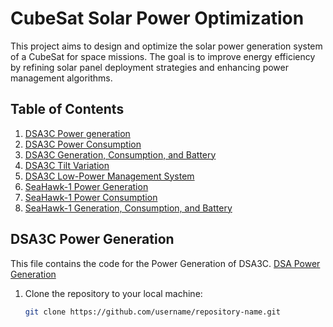 # CubeSat Solar Power Optimization

This project aims to design and optimize the solar power generation system of a CubeSat for space missions. The goal is to improve energy efficiency by refining solar panel deployment strategies and enhancing power management algorithms.

## Table of Contents
1. [DSA3C Power generation](#DSA3CGeneration)
2. [DSA3C Power Consumption](#DSA3CConsumption)
3. [DSA3C Generation, Consumption, and Battery](#DSA3CBCG)
4. [DSA3C Tilt Variation](#TiltVariationDSA3C)
5. [DSA3C Low-Power Management System](#LowPowerMode)
6. [SeaHawk-1 Power Generation](#SHGeneration)
7. [SeaHawk-1 Power Consumption](#SHConsumption)
8. [SeaHawk-1 Generation, Consumption, and Battery](#SHBCG)

## DSA3C Power Generation

This file contains the code for the Power Generation of DSA3C.
[DSA Power Generation](https://github.com/21-08552/DSA3C/blob/main/DSA3CGeneration.m)

1. Clone the repository to your local machine:
   ```bash
   git clone https://github.com/username/repository-name.git
